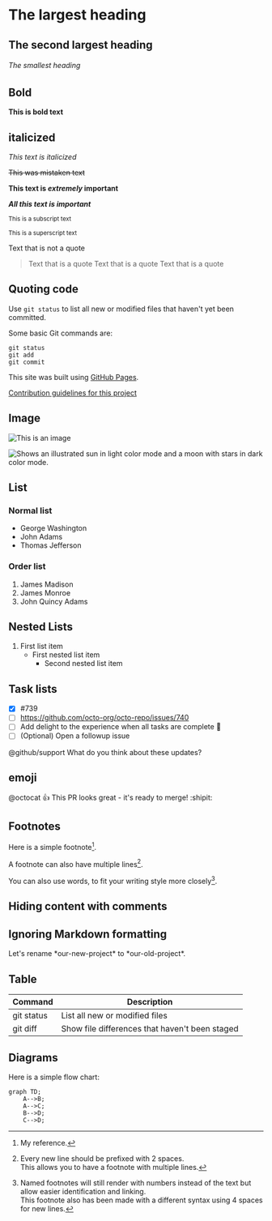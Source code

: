 # The largest heading
## The second largest heading
###### The smallest heading

## Bold

**This is bold text**

## italicized

*This text is italicized*	

~~This was mistaken text~~	

**This text is _extremely_ important**	

***All this text is important***	

<sub>This is a subscript text</sub>	

<sup>This is a superscript text</sup>	


Text that is not a quote

> Text that is a quote
> Text that is a quote
> Text that is a quote


## Quoting code
Use `git status` to list all new or modified files that haven't yet been committed.


Some basic Git commands are:
```
git status
git add
git commit
```

This site was built using [GitHub Pages](https://pages.github.com/).


[Contribution guidelines for this project](docs/CONTRIBUTING.md)

## Image

![This is an image](https://buddy.works/assets/svg/brands/buddy.svg)



<picture>
  <source media="(prefers-color-scheme: dark)" srcset="https://user-images.githubusercontent.com/25423296/163456776-7f95b81a-f1ed-45f7-b7ab-8fa810d529fa.png">
  <source media="(prefers-color-scheme: light)" srcset="https://user-images.githubusercontent.com/25423296/163456779-a8556205-d0a5-45e2-ac17-42d089e3c3f8.png">
  <img alt="Shows an illustrated sun in light color mode and a moon with stars in dark color mode." src="https://user-images.githubusercontent.com/25423296/163456779-a8556205-d0a5-45e2-ac17-42d089e3c3f8.png">
</picture>


## List 

### Normal list

- George Washington
- John Adams
- Thomas Jefferson

### Order list

1. James Madison
2. James Monroe
3. John Quincy Adams


## Nested Lists

1. First list item
   - First nested list item
     - Second nested list item

## Task lists

- [x] #739
- [ ] https://github.com/octo-org/octo-repo/issues/740
- [ ] Add delight to the experience when all tasks are complete :tada:
- [ ] \(Optional) Open a followup issue

@github/support What do you think about these updates?

## emoji

@octocat :+1: This PR looks great - it's ready to merge! :shipit:

## Footnotes

Here is a simple footnote[^1].

A footnote can also have multiple lines[^2].  

You can also use words, to fit your writing style more closely[^note].

[^1]: My reference.
[^2]: Every new line should be prefixed with 2 spaces.  
  This allows you to have a footnote with multiple lines.
[^note]:
    Named footnotes will still render with numbers instead of the text but allow easier identification and linking.  
    This footnote also has been made with a different syntax using 4 spaces for new lines.
    
    
## Hiding content with comments

<!-- This content will not appear in the rendered Markdown -->


## Ignoring Markdown formatting

Let's rename \*our-new-project\* to \*our-old-project\*.


## Table

| Command | Description |
| --- | --- |
| git status | List all new or modified files |
| git diff | Show file differences that haven't been staged |


## Diagrams

Here is a simple flow chart:

```mermaid
graph TD;
    A-->B;
    A-->C;
    B-->D;
    C-->D;
```
